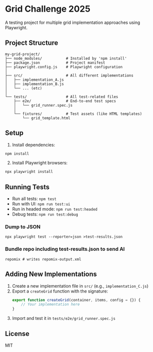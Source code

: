 # Grid Challenge 2025

A testing project for multiple grid implementation approaches using Playwright.

## Project Structure

```
my-grid-project/
├── node_modules/           # Installed by 'npm install'
├── package.json            # Project manifest
├── playwright.config.js    # Playwright configuration
│
├── src/                    # All different implementations
│   ├── implementation_A.js
│   ├── implementation_B.js
│   └── ... (etc)
│
└── tests/                  # All test-related files
    ├── e2e/                # End-to-end test specs
    │   └── grid_runner.spec.js
    │
    └── fixtures/           # Test assets (like HTML templates)
        └── grid_template.html
```

## Setup

1. Install dependencies:
```bash
npm install
```

2. Install Playwright browsers:
```bash
npx playwright install
```

## Running Tests

- Run all tests: `npm test`
- Run with UI: `npm run test:ui`
- Run in headed mode: `npm run test:headed`
- Debug tests: `npm run test:debug`

### Dump to JSON

```
npx playwright test --reporter=json >test-results.json
```

### Bundle repo including test-results.json to send AI

```
repomix # writes repomix-output.xml
```

## Adding New Implementations

1. Create a new implementation file in `src/` (e.g., `implementation_C.js`)
2. Export a `createGrid` function with the signature:
   ```javascript
   export function createGrid(container, items, config = {}) {
       // Your implementation here
   }
   ```
3. Import and test it in `tests/e2e/grid_runner.spec.js`

## License

MIT

